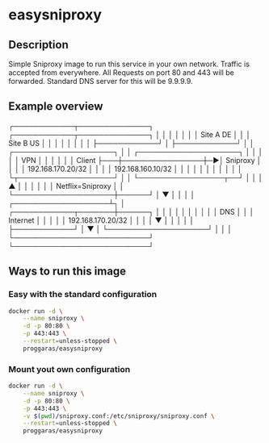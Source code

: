 # easysniproxy
## Description
Simple Sniproxy image to run this service in your own network. Traffic is accepted from everywhere.
All Requests on port 80 and 443 will be forwarded. Standard DNS server for this will be 9.9.9.9.
## Example overview
┌────────────┬──────────────┐                ┌────────────┬──────────────┐
│            │              │                │            │              │
│  Site A DE │              │                │  Site B US │              │
│            │              │                │            │              │
├────────────┘              │                ├────────────┘              │
│  ┌────────────────────┐   │                │  ┌────────────────────┐   │
│  │                    │   │      VPN       │  │                    │   │
│  │  Client            ├───┼────────────────┼─►│  Sniproxy          │   │
│  │  192.168.170.20/32 │   │                │  │  192.168.160.10/32 │   │
│  │                    │   │                │  │                    │   │
│  └┬───────────────────┘   │                │  └─────────────────┬──┘   │
│   │                  ▲    │                │                    │      │
│   │ Netflix=Sniproxy │    │                └────────────────────┼──────┘
│   ▼                  │    │                                     │
│  ┌───────────────────┴┐   │                ┌────────────┬───────┼──────┐
│  │                    │   │                │            │       │      │
│  │  DNS               │   │                │  Internet  │       │      │
│  │  192.168.170.20/32 │   │                │            │       ▼      │
│  │                    │   │                ├────────────┘              │                       ▼
│  └────────────────────┘   │                │                           │
└───────────────────────────┘                └───────────────────────────┘
## Ways to run this image
### Easy with the standard configuration
```bash
docker run -d \
	--name sniproxy \
    -d -p 80:80 \
    -p 443:443 \
	--restart=unless-stopped \
	proggaras/easysniproxy
```
### Mount yout own configuration
```bash
docker run -d \
	--name sniproxy \
    -d -p 80:80 \
    -p 443:443 \
    -v $(pwd)/sniproxy.conf:/etc/sniproxy/sniproxy.conf \
	--restart=unless-stopped \
	proggaras/easysniproxy
```